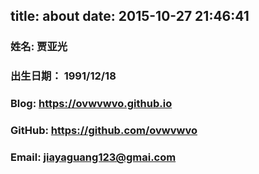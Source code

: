 title: about
date: 2015-10-27 21:46:41
---



### 姓名:     贾亚光
### 出生日期： 1991/12/18
### Blog:     https://ovwvwvo.github.io
### GitHub:   https://github.com/ovwvwvo
### Email:    jiayaguang123@gmai.com